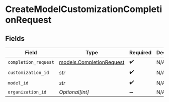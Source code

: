 # CreateModelCustomizationCompletionRequest


## Fields

| Field                                                      | Type                                                       | Required                                                   | Description                                                |
| ---------------------------------------------------------- | ---------------------------------------------------------- | ---------------------------------------------------------- | ---------------------------------------------------------- |
| `completion_request`                                       | [models.CompletionRequest](../models/completionrequest.md) | :heavy_check_mark:                                         | N/A                                                        |
| `customization_id`                                         | *str*                                                      | :heavy_check_mark:                                         | N/A                                                        |
| `model_id`                                                 | *str*                                                      | :heavy_check_mark:                                         | N/A                                                        |
| `organization_id`                                          | *Optional[int]*                                            | :heavy_minus_sign:                                         | N/A                                                        |